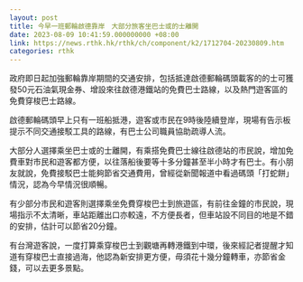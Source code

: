 ```yaml
---
layout: post
title: 今早一班郵輪啟德靠岸　大部分旅客坐巴士或的士離開
date: 2023-08-09 10:41:59.000000000 +08:00
link: https://news.rthk.hk/rthk/ch/component/k2/1712704-20230809.htm
categories: rthk
---
```


政府即日起加強郵輪靠岸期間的交通安排，包括抵達啟德郵輪碼頭載客的的士可獲發50元石油氣現金券、增設來往啟德港鐵站的免費巴士路線，以及熱門遊客區的免費穿梭巴士路線。

啟德郵輪碼頭早上只有一班船抵港，遊客或市民在9時後陸續登岸，現場有告示板提示不同交通接駁工具的路線，有巴士公司職員協助疏導人流。

大部分人選擇乘坐巴士或的士離開，有乘搭免費巴士線往啟德站的市民說，增加免費車對市民和遊客都方便，以往落船後要等十多分鐘甚至半小時才有巴士。有小朋友就說，免費接駁巴士能夠節省交通費用，曾經從新聞報道中看過碼頭「打蛇餅」情況，認為今早情況很順暢。

有少部分市民和遊客則選擇乘坐免費穿梭巴士到旅遊區，有前往金鐘的市民說，現場指示不太清晰，車站距離出口亦較遠，不方便長者，但車站設不同目的地是不錯的安排，估計可以節省20分鐘。

有台灣遊客說，一度打算乘穿梭巴士到觀塘再轉港鐵到中環，後來經記者提醒才知道有穿梭巴士直接過海，他認為新安排更方便，毋須花十幾分鐘轉車，亦節省金錢，可以去更多景點。
